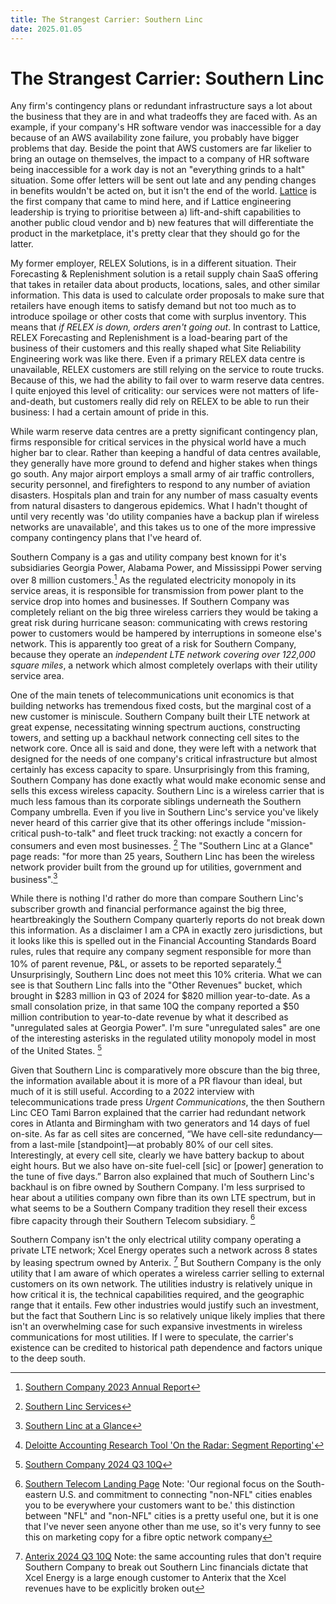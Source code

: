 ```yaml
---
title: The Strangest Carrier: Southern Linc
date: 2025.01.05
---
```

# The Strangest Carrier: Southern Linc

Any firm's contingency plans or redundant infrastructure says a lot about the business that they are in and what tradeoffs they are faced with. As an example, if your company's HR software vendor was inaccessible for a day because of an AWS availability zone failure, you probably have bigger problems that day. Beside the point that AWS customers are far likelier to bring an outage on themselves, the impact to a company of HR software being inaccessible for a work day is not an "everything grinds to a halt" situation. Some offer letters will be sent out late and any pending changes in benefits wouldn't be acted on, but it isn't the end of the world. [Lattice](https://lattice.com/) is the first company that came to mind here, and if Lattice engineering leadership is trying to prioritise between a) lift-and-shift capabilities to another public cloud vendor and b) new features that will differentiate the product in the marketplace, it's pretty clear that they should go for the latter.

My former employer, RELEX Solutions, is in a different situation. Their Forecasting & Replenishment solution is a retail supply chain SaaS offering that takes in retailer data about products, locations, sales, and other similar information. This data is used to calculate order proposals to make sure that retailers have enough items to satisfy demand but not too much as to introduce spoilage or other costs that come with surplus inventory. This means that _if RELEX is down, orders aren't going out_. In contrast to Lattice, RELEX Forecasting and Replenishment is a load-bearing part of the business of their customers and this really shaped what Site Reliability Engineering work was like there. Even if a primary RELEX data centre is unavailable, RELEX customers are still relying on the service to route trucks. Because of this, we had the ability to fail over to warm reserve data centres. I quite enjoyed this level of criticality: our services were not matters of life-and-death, but customers really did rely on RELEX to be able to run their business: I had a certain amount of pride in this.

While warm reserve data centres are a pretty significant contingency plan, firms responsible for critical services in the physical world have a much higher bar to clear. Rather than keeping a handful of data centres available, they generally have more ground to defend and higher stakes when things go south. Any major airport employs a small army of air traffic controllers, security personnel, and firefighters to respond to any number of aviation disasters. Hospitals plan and train for any number of mass casualty events from natural disasters to dangerous epidemics. What I hadn't thought of until very recently was 'do utility companies have a backup plan if wireless networks are unavailable', and this takes us to one of the more impressive company contingency plans that I've heard of.

Southern Company is a gas and utility company best known for it's subsidiaries Georgia Power, Alabama Power, and Mississippi Power serving over 8 million customers.[^southern-company-report] As the regulated electricity monopoly in its service areas, it is responsible for transmission from power plant to the service drop into homes and businesses. If Southern Company was completely reliant on the big three wireless carriers they would be taking a great risk during hurricane season: communicating with crews restoring power to customers would be hampered by interruptions in someone else's network. This is apparently too great of a risk for Southern Company, because they operate an _independent LTE network covering over 122,000 square miles_, a network which almost completely overlaps with their utility service area.

One of the main tenets of telecommunications unit economics is that building networks has tremendous fixed costs, but the marginal cost of a new customer is miniscule. Southern Company built their LTE network at great expense, necessitating winning spectrum auctions, constructing towers, and setting up a backhaul network connecting cell sites to the network core. Once all is said and done, they were left with a network that designed for the needs of one company's critical infrastructure but almost certainly has excess capacity to spare. Unsurprisingly from this framing, Southern Company has done exactly what would make economic sense and sells this excess wireless capacity. Southern Linc is a wireless carrier that is much less famous than its corporate siblings underneath the Southern Company umbrella. Even if you live in Southern Linc's service you've likely never heard of this carrier give that  its other offerings include "mission-critical push-to-talk" and fleet truck tracking: not exactly a concern for consumers and even most businesses. [^southern-linc-services] The "Southern Linc at a Glance" page reads: "for more than 25 years, Southern Linc has been the wireless network provider built from the ground up for utilities, government and business".[^southern-linc-at-a-glance]

While there is nothing I'd rather do more than compare Southern Linc's subscriber growth and financial performance against the big three, heartbreakingly the Southern Company quarterly reports do not break down this information. As a disclaimer I am a CPA in exactly zero jurisdictions, but it looks like this is spelled out in the Financial Accounting Standards Board rules, rules that require any company segment responsible for more than 10% of parent revenue, P&L, or assets to be reported separately.[^deloitte-asc-280] Unsurprisingly, Southern Linc does not meet this 10% criteria. What we can see is that Southern Linc falls into the "Other Revenues" bucket, which brought in $283 million in Q3 of 2024 for $820 million year-to-date. As a small consolation prize, in that same 10Q the company reported a $50 million contribution to year-to-date revenue by what it described as "unregulated sales at Georgia Power". I'm sure "unregulated sales" are one of the interesting asterisks in the regulated utility monopoly model in most of the United States. [^so-2024-Q3-10Q]

Given that Southern Linc is comparatively more obscure than the big three, the information available about it is more of a PR flavour than ideal, but much of it is still useful. According to a 2022 interview with telecommunications trade press _Urgent Communications_, the then Southern Linc CEO Tami Barron explained that the carrier had redundant network cores in Atlanta and Birmingham with two generators and 14 days of fuel on-site. As far as cell sites are concerned, “We have cell-site redundancy—from a last-mile \[standpoint\]—at probably 80% of our cell sites. Interestingly, at every cell site, clearly we have battery backup to about eight hours. But we also have on-site fuel-cell \[sic\] or \[power\] generation to the tune of five days.” Barron also explained that much of Southern Linc's backhaul is on fibre owned by Southern Company. I'm less surprised to hear about a utilities company own fibre than its own LTE spectrum, but in what seems to be a Southern Company tradition they resell their excess fibre capacity through their Southern Telecom subsidiary. [^southern-telecom]

Southern Company isn't the only electrical utility company operating a private LTE network; Xcel Energy operates such a network across 8 states by leasing spectrum owned by Anterix. [^atex-2024-Q3-10Q] But Southern Company is the only utility that I am aware of which operates a wireless carrier selling to external customers on its own network. The utilities industry is relatively unique in how critical it is, the technical capabilities required, and the geographic range that it entails. Few other industries would justify such an investment, but the fact that Southern Linc is so relatively unique likely implies that there isn't an overwhelming case for such expansive investments in wireless communications for most utilities. If I were to speculate, the carrier's existence can be credited to historical path dependence and factors unique to the deep south.

[^southern-company-report]: [Southern Company 2023 Annual Report](https://s27.q4cdn.com/273397814/files/doc_financials/2023/ar/2023-annual-report.pdf)

[^southern-linc-services]: [Southern Linc Services](https://www.southernlinc.com/services/)

[^southern-linc-at-a-glance]: [Southern Linc at a Glance](https://www.southernlinc.com/pressroom/company.aspx)

[^deloitte-asc-280]: [Deloitte Accounting Research Tool 'On the Radar: Segment Reporting'](https://dart.deloitte.com/USDART/home/publications/deloitte/on-the-radar/segment-reporting)

[^so-2024-Q3-10Q]: [Southern Company 2024 Q3 10Q](https://d18rn0p25nwr6d.cloudfront.net/CIK-0000092122/7b5aa5c3-65a1-46f4-a186-b63385f82e11.pdf)

[^barron-interview]: [Urgent Communications "Southern Linc CEO says utilities, critical entities at ‘inflection point’ on private LTE", published April 8, 2022](https://urgentcomm.com/critical-infrastructure/southern-linc-ceo-says-utilities-critical-entities-at-inflection-point-on-private-lte)

[^southern-telecom]: [Southern Telecom Landing Page](https://www.southern-telecom.com/) Note: 'Our regional focus on the South-eastern U.S. and commitment to connecting "non-NFL" cities enables you to be everywhere your customers want to be.' this distinction between "NFL" and "non-NFL" cities is a pretty useful one, but it is one that I've never seen anyone other than me use, so it's very funny to see this on marketing copy for a fibre optic network company

[^atex-2024-Q3-10Q]: [Anterix 2024 Q3 10Q](https://investors.anterix.com/static-files/59fbfbd0-69de-4929-9136-c7b3af787d71) Note: the same accounting rules that don't require Southern Company to break out Southern Linc financials dictate that Xcel Energy is a large enough customer to Anterix that the Xcel revenues have to be explicitly broken out
